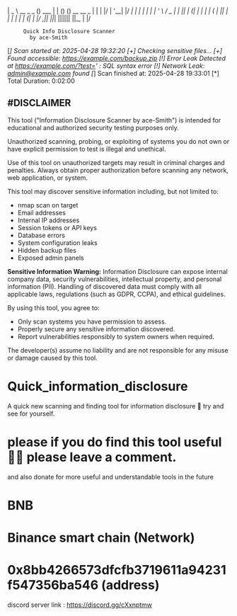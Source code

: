 | _ \ __ _ _ () ___ | | () () __ __ _ | | | |/ | '__| |/ __| | | | | | | '_ \ / _ | | || | (_| | | | | ( | || | | | | | | (| | |/ _,|| ||___| |||||| ||_, | |/
   
         Quick Info Disclosure Scanner
           by ace-Smith 


[*] Scan started at: 2025-04-28 19:32:20
[+] Checking sensitive files...
[+] Found accessible: https://example.com/backup.zip
[!] Error Leak Detected at https://example.com/?test=' : SQL syntax error
[!] Network Leak: admin@example.com found
[*] Scan finished at: 2025-04-28 19:33:01
[*] Total Duration: 0:02:00

#DISCLAIMER
----------
This tool ("Information Disclosure Scanner by ace-Smith") is intended for educational and authorized security testing purposes only.

Unauthorized scanning, probing, or exploiting of systems you do not own or have explicit permission to test is illegal and unethical.

Use of this tool on unauthorized targets may result in criminal charges and penalties. Always obtain proper authorization before scanning any network, web application, or system.

This tool may discover sensitive information including, but not limited to:
- nmap scan on target 
- Email addresses
- Internal IP addresses
- Session tokens or API keys
- Database errors
- System configuration leaks
- Hidden backup files
- Exposed admin panels

**Sensitive Information Warning:**
Information Disclosure can expose internal company data, security vulnerabilities, intellectual property, and personal information (PII). Handling of discovered data must comply with all applicable laws, regulations (such as GDPR, CCPA), and ethical guidelines.

By using this tool, you agree to:
- Only scan systems you have permission to assess.
- Properly secure any sensitive information discovered.
- Report vulnerabilities responsibly to system owners when required.

The developer(s) assume no liability and are not responsible for any misuse or damage caused by this tool.


# Quick_information_disclosure
A quick new scanning and finding tool for information disclosure 🙂 try and see for yourself.
# please if you do find this tool useful 🙏🏼 please leave a comment.
and also donate for more useful and understandable tools in the future 
# BNB 
# Binance smart chain (Network)
# 0x8bb4266573dfcfb3719611a94231f547356ba546  (address) 

discord server link : https://discord.gg/cXxnptmw

